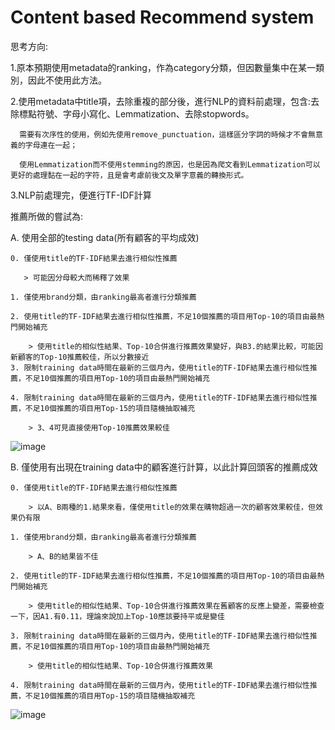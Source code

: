 # Content based Recommend system
思考方向:

1.原本預期使用metadata的ranking，作為category分類，但因數量集中在某一類別，因此不使用此方法。

2.使用metadata中title項，去除重複的部分後，進行NLP的資料前處理，包含:去除標點符號、字母小寫化、Lemmatization、去除stopwords。

      需要有次序性的使用，例如先使用remove_punctuation，這樣區分字詞的時候才不會無意義的字母連在一起；
      
      使用Lemmatization而不使用stemming的原因，也是因為爬文看到Lemmatization可以更好的處理黏在一起的字符，且是會考慮前後文及單字意義的轉換形式。
      
3.NLP前處理完，便進行TF-IDF計算

推薦所做的嘗試為:

A. 使用全部的testing data(所有顧客的平均成效)

    0. 僅使用title的TF-IDF結果去進行相似性推薦
         
       > 可能因分母較大而稀釋了效果
    
    1. 僅使用brand分類，由ranking最高者進行分類推薦
    
    2. 使用title的TF-IDF結果去進行相似性推薦，不足10個推薦的項目用Top-10的項目由最熱門開始補充
    
        > 使用title的相似性結果、Top-10合併進行推薦效果變好，與B3.的結果比較，可能因新顧客的Top-10推薦較佳，所以分數接近
    3. 限制training data時間在最新的三個月內，使用title的TF-IDF結果去進行相似性推薦，不足10個推薦的項目用Top-10的項目由最熱門開始補充
    
    4. 限制training data時間在最新的三個月內，使用title的TF-IDF結果去進行相似性推薦，不足10個推薦的項目用Top-15的項目隨機抽取補充
    
        > 3、4可見直接使用Top-10推薦效果較佳
        
![image](https://user-images.githubusercontent.com/49614247/147875800-85c979a5-30c4-4b1a-9f94-5c42482b568a.png)

B. 僅使用有出現在training data中的顧客進行計算，以此計算回頭客的推薦成效

    0. 僅使用title的TF-IDF結果去進行相似性推薦
    
        > 以A、B兩種的1.結果來看，僅使用title的效果在購物超過一次的顧客效果較佳，但效果仍有限
        
    1. 僅使用brand分類，由ranking最高者進行分類推薦
    
        > A、B的結果皆不佳
        
    2. 使用title的TF-IDF結果去進行相似性推薦，不足10個推薦的項目用Top-10的項目由最熱門開始補充
    
        > 使用title的相似性結果、Top-10合併進行推薦效果在舊顧客的反應上變差，需要檢查一下，因A1.有0.11，理論來說加上Top-10應該要持平或是變佳
        
    3. 限制training data時間在最新的三個月內，使用title的TF-IDF結果去進行相似性推薦，不足10個推薦的項目用Top-10的項目由最熱門開始補充
    
        > 使用title的相似性結果、Top-10合併進行推薦效果
        
    4. 限制training data時間在最新的三個月內，使用title的TF-IDF結果去進行相似性推薦，不足10個推薦的項目用Top-15的項目隨機抽取補充
    
![image](https://user-images.githubusercontent.com/49614247/147875807-9e9ba56c-e383-40e5-b0fd-91f971df0e25.png)
    

